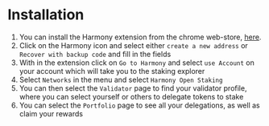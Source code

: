 # Installation

1. You can install the Harmony extension from the chrome web-store, [here](https://chrome.google.com/webstore/detail/harmony/dmknnpkhnockodmnclcellfiilmklimd). 
2. Click on the Harmony icon and select either `create a new address`  or `Recover with backup code` and fill in the fields 
3. With in the extension click on `Go to Harmony` and select `use Account` on your account which will take you to the staking explorer 
4. Select `Networks` in the menu and select `Harmony Open Staking`
5. You can then select the `Validator` page to find your validator profile, where you can select yourself or others to delegate tokens to stake 
6. You can select the `Portfolio` page to see all your delegations, as well as claim your rewards  

